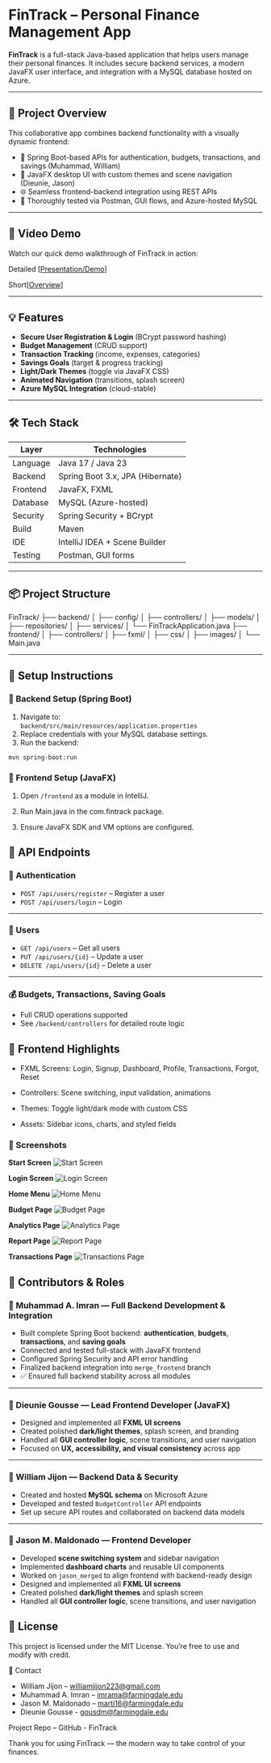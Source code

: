 # FinTrack – Personal Finance Management App

**FinTrack** is a full-stack Java-based application that helps users manage their personal finances. It includes secure backend services, a modern JavaFX user interface, and integration with a MySQL database hosted on Azure.

---

## 🧩 Project Overview

This collaborative app combines backend functionality with a visually dynamic frontend:
- 🔐 Spring Boot-based APIs for authentication, budgets, transactions, and savings (Muhammad, William)
- 🎨 JavaFX desktop UI with custom themes and scene navigation (Dieunie, Jason)
- 🌐 Seamless frontend-backend integration using REST APIs
- 🧪 Thoroughly tested via Postman, GUI flows, and Azure-hosted MySQL

---

## 🎥 Video Demo

Watch our quick demo walkthrough of FinTrack in action: 

Detailed [[Presentation/Demo](https://youtu.be/d7Ji9XbgX3I)]

Short[[Overview]([https://youtu.be/d7Ji9XbgX3I](https://youtu.be/ALf5bgb_v7Q))]



---

## 💡 Features

- **Secure User Registration & Login** (BCrypt password hashing)
- **Budget Management** (CRUD support)
- **Transaction Tracking** (income, expenses, categories)
- **Savings Goals** (target & progress tracking)
- **Light/Dark Themes** (toggle via JavaFX CSS)
- **Animated Navigation** (transitions, splash screen)
- **Azure MySQL Integration** (cloud-stable)

---

## 🛠️ Tech Stack

| Layer     | Technologies                         |
|-----------|--------------------------------------|
| Language  | Java 17 / Java 23                    |
| Backend   | Spring Boot 3.x, JPA (Hibernate)     |
| Frontend  | JavaFX, FXML                         |
| Database  | MySQL (Azure-hosted)                 |
| Security  | Spring Security + BCrypt             |
| Build     | Maven                                |
| IDE       | IntelliJ IDEA + Scene Builder        |
| Testing   | Postman, GUI forms                   |

---

## 📦 Project Structure

FinTrack/
├── backend/
│ ├── config/
│ ├── controllers/
│ ├── models/
│ ├── repositories/
│ ├── services/
│ └── FinTrackApplication.java
├── frontend/
│ ├── controllers/
│ ├── fxml/
│ ├── css/
│ ├── images/
│ └── Main.java


---

## 🚀 Setup Instructions

### 🧱 Backend Setup (Spring Boot)
1. Navigate to:  
   `backend/src/main/resources/application.properties`
2. Replace credentials with your MySQL database settings.
3. Run the backend:


```bash
mvn spring-boot:run
```
### 🎨 Frontend Setup (JavaFX)
1. Open `/frontend` as a module in IntelliJ.

2. Run Main.java in the com.fintrack package.

3. Ensure JavaFX SDK and VM options are configured.

## 🔐 API Endpoints

### 🧾 Authentication
- `POST /api/users/register` – Register a user  
- `POST /api/users/login` – Login

---

### 👤 Users
- `GET /api/users` – Get all users  
- `PUT /api/users/{id}` – Update a user  
- `DELETE /api/users/{id}` – Delete a user

---

### 💰 Budgets, Transactions, Saving Goals
- Full CRUD operations supported  
- See `/backend/controllers` for detailed route logic

## 🌈 Frontend Highlights
- FXML Screens: Login, Signup, Dashboard, Profile, Transactions, Forgot, Reset

- Controllers: Scene switching, input validation, animations

- Themes: Toggle light/dark mode with custom CSS

- Assets: Sidebar icons, charts, and styled fields

### 📸 Screenshots

**Start Screen**
![Start Screen](assets/start_screen_1_optimized.png)

**Login Screen**
![Login Screen](assets/login_screen.png)

**Home Menu**
![Home Menu](assets/home_menu.png)

**Budget Page**
![Budget Page](assets/budget_page.png)

**Analytics Page**
![Analytics Page](assets/analytics_gif.gif)

**Report Page**
![Report Page](assets/report_page.png)

**Transactions Page**
![Transactions Page](assets/transactions_page.png)

## 👥 Contributors & Roles

### 🔧 Muhammad A. Imran — Full Backend Development & Integration
- Built complete Spring Boot backend: **authentication**, **budgets**, **transactions**, and **saving goals**
- Connected and tested full-stack with JavaFX frontend
- Configured Spring Security and API error handling
- Finalized backend integration into `merge_frontend` branch
- ✅ Ensured full backend stability across all modules  


---

### 🎨 Dieunie Gousse — Lead Frontend Developer (JavaFX)
- Designed and implemented all **FXML UI screens**
- Created polished **dark/light themes**, splash screen, and branding
- Handled all **GUI controller logic**, scene transitions, and user navigation
- Focused on **UX, accessibility, and visual consistency** across app  


---

### 🧱 William Jijon — Backend Data & Security
- Created and hosted **MySQL schema** on Microsoft Azure
- Developed and tested `BudgetController` API endpoints
- Set up secure API routes and collaborated on backend data models  


---

### 🧩 Jason M. Maldonado — Frontend Developer
- Developed **scene switching system** and sidebar navigation
- Implemented **dashboard charts** and reusable UI components
- Worked on `jason_merged` to align frontend with backend-ready design
- Designed and implemented all **FXML UI screens**
- Created polished **dark/light themes** and splash screen
- Handled all **GUI controller logic**, scene transitions, and user navigation
  


## 📜 License
This project is licensed under the MIT License. You’re free to use and modify with credit.

📧 Contact
- William Jijon – williamjijon223@gmail.com
- Muhammad A. Imran – imrama@farmingdale.edu
- Jason M. Maldonado – martj16@farmingdale.edu
- Dieunie Gousse - gousdm@farmingdale.edu 

Project Repo – GitHub - FinTrack

Thank you for using FinTrack — the modern way to take control of your finances.
